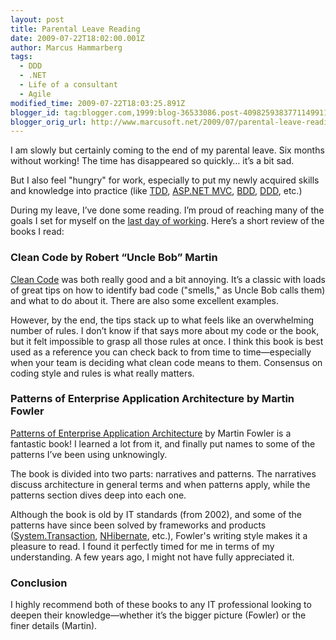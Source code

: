 ```yaml
---
layout: post
title: Parental Leave Reading
date: 2009-07-22T18:02:00.001Z
author: Marcus Hammarberg
tags:
  - DDD
  - .NET
  - Life of a consultant
  - Agile
modified_time: 2009-07-22T18:03:25.891Z
blogger_id: tag:blogger.com,1999:blog-36533086.post-4098259383771149911
blogger_orig_url: http://www.marcusoft.net/2009/07/parental-leave-reading.html
---
```


I am slowly but certainly coming to the end of my parental leave. Six months without working! The time has disappeared so quickly… it’s a bit sad.

But I also feel "hungry" for work, especially to put my newly acquired skills and knowledge into practice (like [TDD](http://en.wikipedia.org/wiki/Test-driven_development), [ASP.NET MVC](http://www.asp.net/mvc/), [BDD](http://en.wikipedia.org/wiki/Behavior_Driven_Development), [DDD](http://en.wikipedia.org/wiki/Domain-driven_design), etc.)

During my leave, I’ve done some reading. I’m proud of reaching many of the goals I set for myself on the [last day of working](http://www.marcusoft.net/2009/01/last-day-new-chapter.html). Here’s a short review of the books I read:

### Clean Code by Robert “Uncle Bob” Martin

[Clean Code](http://www.amazon.com/Clean-Code-Handbook-Software-Craftsmanship/dp/0132350882) was both really good and a bit annoying. It’s a classic with loads of great tips on how to identify bad code ("smells," as Uncle Bob calls them) and what to do about it. There are also some excellent examples.

However, by the end, the tips stack up to what feels like an overwhelming number of rules. I don’t know if that says more about my code or the book, but it felt impossible to grasp all those rules at once. I think this book is best used as a reference you can check back to from time to time—especially when your team is deciding what clean code means to them. Consensus on coding style and rules is what really matters.

### Patterns of Enterprise Application Architecture by Martin Fowler

[Patterns of Enterprise Application Architecture](http://www.amazon.com/Enterprise-Application-Architecture-Addison-Wesley-Signature/dp/0321127420) by Martin Fowler is a fantastic book! I learned a lot from it, and finally put names to some of the patterns I’ve been using unknowingly.

The book is divided into two parts: narratives and patterns. The narratives discuss architecture in general terms and when patterns apply, while the patterns section dives deep into each one.

Although the book is old by IT standards (from 2002), and some of the patterns have since been solved by frameworks and products ([System.Transaction](http://msdn.microsoft.com/en-us/library/system.transactions.aspx), [NHibernate](https://www.hibernate.org/343.html), etc.), Fowler's writing style makes it a pleasure to read. I found it perfectly timed for me in terms of my understanding. A few years ago, I might not have fully appreciated it.

### Conclusion

I highly recommend both of these books to any IT professional looking to deepen their knowledge—whether it’s the bigger picture (Fowler) or the finer details (Martin).
